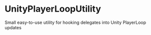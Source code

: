 # UnityPlayerLoopUtility
Small easy-to-use utility for hooking delegates into Unity PlayerLoop updates
